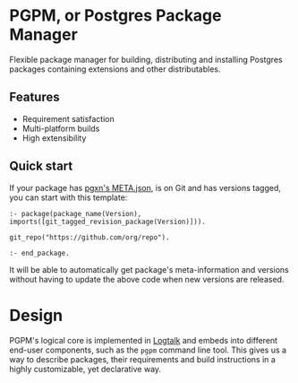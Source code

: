 # PGPM, or Postgres Package Manager

Flexible package manager for building, distributing and installing Postgres packages containing extensions and other
distributables.

## Features

* Requirement satisfaction
* Multi-platform builds
* High extensibility

## Quick start

If your package has [pgxn's META.json](https://pgxn.org/spec/), is on Git
and has versions tagged, you can start with this template:

```logtalk
:- package(package_name(Version), imports([git_tagged_revision_package(Version)])).

git_repo("https://github.com/org/repo").

:- end_package.
```

It will be able to automatically get package's meta-information and versions without
having to update the above code when new versions are released.

# Design

PGPM's logical core is implemented in [Logtalk](https://logtalk.org) and embeds into different
end-user components, such as the `pgpm` command line tool. This gives us a way to describe packages,
their requirements and build instructions in a highly customizable, yet declarative way.
